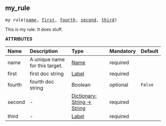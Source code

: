 <!-- Generated with Stardoc: http://skydoc.bazel.build -->



<a id="my_rule"></a>

## my_rule

<pre>
my_rule(<a href="#my_rule-name">name</a>, <a href="#my_rule-first">first</a>, <a href="#my_rule-fourth">fourth</a>, <a href="#my_rule-second">second</a>, <a href="#my_rule-third">third</a>)
</pre>

This is my rule. It does stuff.

**ATTRIBUTES**


| Name  | Description | Type | Mandatory | Default |
| :------------- | :------------- | :------------- | :------------- | :------------- |
| <a id="my_rule-name"></a>name |  A unique name for this target.   | <a href="https://bazel.build/concepts/labels#target-names">Name</a> | required |  |
| <a id="my_rule-first"></a>first |  first doc string   | <a href="https://bazel.build/concepts/labels">Label</a> | required |  |
| <a id="my_rule-fourth"></a>fourth |  fourth doc string   | Boolean | optional |  `False`  |
| <a id="my_rule-second"></a>second |  -   | <a href="https://bazel.build/rules/lib/dict">Dictionary: String -> String</a> | required |  |
| <a id="my_rule-third"></a>third |  -   | <a href="https://bazel.build/concepts/labels">Label</a> | required |  |


